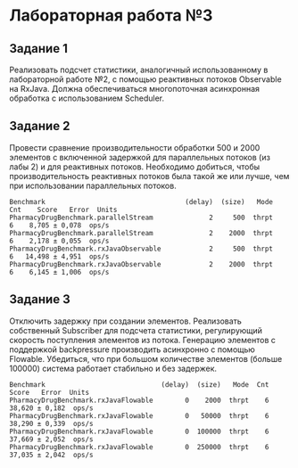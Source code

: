 # Лабораторная работа №3

## Задание 1

Реализовать подсчет статистики, аналогичный использованному в лабораторной работе №2, с помощью реактивных потоков Observable на RxJava. Должна обеспечиваться многопоточная асинхронная обработка с использованием Scheduler.


## Задание 2
Провести сравнение производительности обработки 500 и 2000 элементов с включенной задержкой для параллельных потоков (из лабы 2) и для реактивных потоков. Необходимо добиться, чтобы производительность реактивных потоков была такой же или лучше, чем при использовании параллельных потоков.

```
Benchmark                                   (delay)  (size)   Mode  Cnt    Score   Error  Units
PharmacyDrugBenchmark.parallelStream              2     500  thrpt    6    8,705 ± 0,078  ops/s
PharmacyDrugBenchmark.parallelStream              2    2000  thrpt    6    2,178 ± 0,055  ops/s
PharmacyDrugBenchmark.rxJavaObservable            2     500  thrpt    6   14,498 ± 4,951  ops/s
PharmacyDrugBenchmark.rxJavaObservable            2    2000  thrpt    6    6,145 ± 1,006  ops/s
```

## Задание 3
Отключить задержку при создании элементов. Реализовать собственный Subscriber для подсчета статистики, регулирующий скорость поступления элементов из потока. Генерацию элементов с поддержкой backpressure производить асинхронно с помощью Flowable. Убедиться, что при большом количестве элементов (больше 100000) система работает стабильно и без задержек.

```
Benchmark                             (delay)  (size)   Mode  Cnt   Score   Error  Units
PharmacyDrugBenchmark.rxJavaFlowable        0    2000  thrpt    6  38,620 ± 0,182  ops/s
PharmacyDrugBenchmark.rxJavaFlowable        0   50000  thrpt    6  38,290 ± 0,339  ops/s
PharmacyDrugBenchmark.rxJavaFlowable        0  100000  thrpt    6  37,669 ± 2,052  ops/s
PharmacyDrugBenchmark.rxJavaFlowable        0  250000  thrpt    6  37,035 ± 2,042  ops/s
```